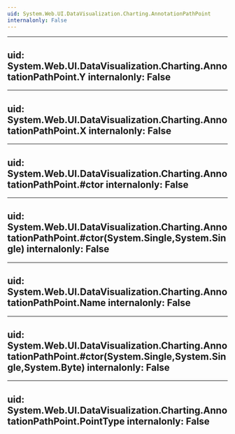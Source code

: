 ```yaml
---
uid: System.Web.UI.DataVisualization.Charting.AnnotationPathPoint
internalonly: False
---
```


---
uid: System.Web.UI.DataVisualization.Charting.AnnotationPathPoint.Y
internalonly: False
---

---
uid: System.Web.UI.DataVisualization.Charting.AnnotationPathPoint.X
internalonly: False
---

---
uid: System.Web.UI.DataVisualization.Charting.AnnotationPathPoint.#ctor
internalonly: False
---

---
uid: System.Web.UI.DataVisualization.Charting.AnnotationPathPoint.#ctor(System.Single,System.Single)
internalonly: False
---

---
uid: System.Web.UI.DataVisualization.Charting.AnnotationPathPoint.Name
internalonly: False
---

---
uid: System.Web.UI.DataVisualization.Charting.AnnotationPathPoint.#ctor(System.Single,System.Single,System.Byte)
internalonly: False
---

---
uid: System.Web.UI.DataVisualization.Charting.AnnotationPathPoint.PointType
internalonly: False
---
